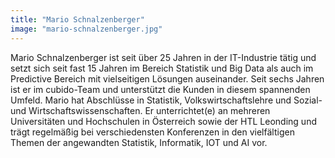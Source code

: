 ```yaml
---
title: "Mario Schnalzenberger"
image: "mario-schnalzenberger.jpg"
---
```


Mario Schnalzenberger ist seit über 25 Jahren in der IT-Industrie tätig und setzt sich seit fast 15 Jahren im Bereich Statistik und Big Data als auch im Predictive Bereich mit vielseitigen Lösungen auseinander. Seit sechs Jahren ist er im cubido-Team und unterstützt die Kunden in diesem spannenden Umfeld. Mario hat Abschlüsse in Statistik, Volkswirtschaftslehre und Sozial- und Wirtschaftswissenschaften. Er unterrichtet(e) an mehreren Universitäten und Hochschulen in Österreich sowie der HTL Leonding und trägt regelmäßig bei verschiedensten Konferenzen in den vielfältigen Themen der angewandten Statistik, Informatik, IOT und AI vor.
